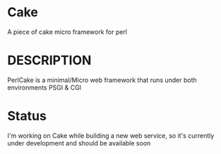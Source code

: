 Cake
====

A piece of cake micro framework for perl

DESCRIPTION
===========

PerlCake is a minimal/Micro web framework that runs under both environments
PSGI & CGI

Status
======
I'm working on Cake while building a new web service, so it's currently under development and should be available soon
